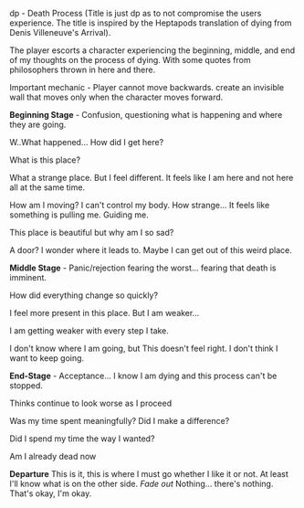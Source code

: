 dp - Death Process (Title is just dp as to not compromise the users experience. The title is inspired by the Heptapods translation of dying from Denis Villeneuve's Arrival).
 
The player escorts a character experiencing the beginning, middle, and end of my thoughts on the process of dying. With some quotes from philosophers thrown in here and there.

Important mechanic - Player cannot move backwards. 
create an invisible wall that moves only when the character moves forward.  

**Beginning Stage** - Confusion, questioning what is happening and where they are going.

W..What happened... How did I get here?

What is this place?  

What a strange place. But I feel different. It feels like I am here and not here all at the same time. 

How am I moving? I can't control my body. How strange... It feels like something is pulling me. Guiding me. 

This place is beautiful but why am I so sad?

A door? I wonder where it leads to. Maybe I can get out of this weird place. 
 
**Middle Stage** - Panic/rejection fearing the worst... fearing that death is imminent. 

How did everything change so quickly?

I feel more present in this place. But I am weaker... 

I am getting weaker with every step I take. 

I don't know where I am going, but This doesn't feel right. I don't think I want to keep going. 

**End-Stage** - Acceptance... I know I am dying and this process can't be stopped. 

Thinks continue to look worse as I proceed 

Was my time spent meaningfully? Did I make a difference?

Did I spend my time the way I wanted?

Am I already dead now 

**Departure**
This is it, this is where I must go whether I like it or not. 
At least I'll know what is on the other side. 
*Fade out* 
Nothing... there's nothing. 
That's okay, I'm okay. 